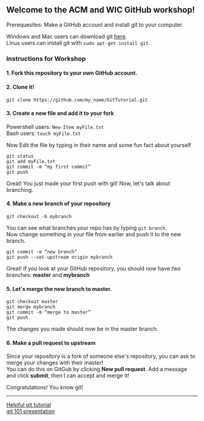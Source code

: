 ## Welcome to the ACM and WIC GitHub workshop!

Prerequesites: Make a GitHub account and install git to your computer.

Windows and Mac users can download git [here](https://git-scm.com/).  
Linux users can install git with `sudo apt-get install git`.

### Instructions for Workshop

#### 1. Fork this repository to your own GitHub account.

#### 2. Clone it!

```
git clone https://github.com/my_name/GitTutorial.git
```

#### 3. Create a new file and add it to your fork

Powershell users: `New-Item myFile.txt`  
Bash users: `touch myFile.txt`

Now Edit the file by typing in their name and some fun fact about yourself

```
git status
git add myFile.txt
git commit -m “my first commit”
git push
```

Great! You just made your first push with git! Now, let's talk about branching.

#### 4. Make a new branch of your repository

```
git checkout -b mybranch
```
You can see what branches your repo has by typing `git branch`.  
Now change something in your file from earlier and push it to the new branch.

```
git commit -m “new branch”
git push --set-upstream origin mybranch
```

Great! If you look at your GitHub repository, you should now have *two* branches: **master** and **mybranch**

#### 5. Let's merge the new branch to master.

```
git checkout master 
git merge mybranch
git commit -m “merge to master”
git push
```

The changes you made should now be in the master branch.

#### 6. Make a pull request to upstream

Since your repository is a fork of someone else's repository, you can ask to merge your changes with their master!  
You can do this on GitGub by clicking **New pull request**. Add a message and click **submit**, then I can accept and merge it!

Congratulations! You know git!

---

[Helpful git tutorial](https://github.com/Rafase282/MyFCCWiki/blob/master/Back-End-Development-Certification/Git/Lesson-Save-your-Code-Revisions-Forever-with-Git.md)  
[git 101 presentation](https://drive.google.com/open?id=1tyiOKLQVVEwVtHhDUOF-Wli4dZYBR7r5GwrPSvAy8BE)
